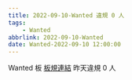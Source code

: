 ```yaml
---
title: 2022-09-10-Wanted 違規 0 人
tags:
    - Wanted
abbrlink: 2022-09-10-Wanted
date: Wanted-2022-09-10 12:00:00
---
```

Wanted 板 [板規連結](https://www.ptt.cc/bbs/Wanted/M.1608829773.A.D3B.html)
昨天違規 0 人
